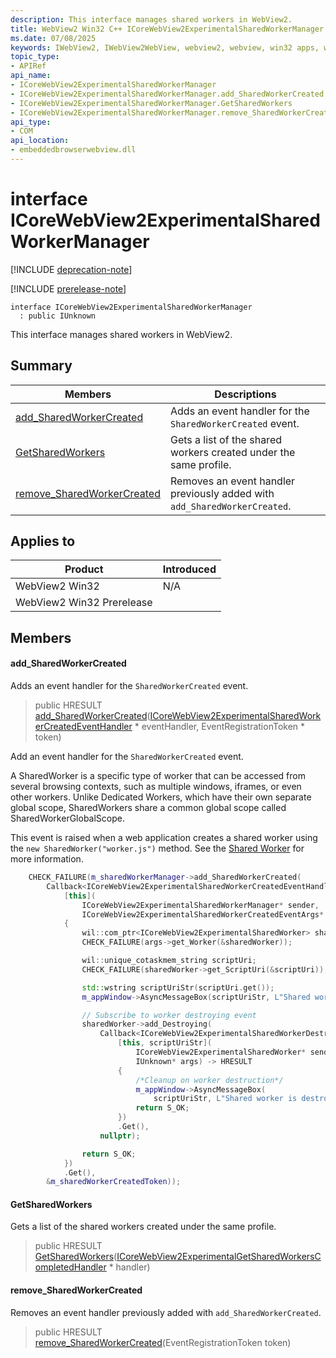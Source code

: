 ```yaml
---
description: This interface manages shared workers in WebView2.
title: WebView2 Win32 C++ ICoreWebView2ExperimentalSharedWorkerManager
ms.date: 07/08/2025
keywords: IWebView2, IWebView2WebView, webview2, webview, win32 apps, win32, edge, ICoreWebView2, ICoreWebView2Controller, browser control, edge html, ICoreWebView2ExperimentalSharedWorkerManager
topic_type: 
- APIRef
api_name:
- ICoreWebView2ExperimentalSharedWorkerManager
- ICoreWebView2ExperimentalSharedWorkerManager.add_SharedWorkerCreated
- ICoreWebView2ExperimentalSharedWorkerManager.GetSharedWorkers
- ICoreWebView2ExperimentalSharedWorkerManager.remove_SharedWorkerCreated
api_type:
- COM
api_location:
- embeddedbrowserwebview.dll
---
```


# interface ICoreWebView2ExperimentalSharedWorkerManager

[!INCLUDE [deprecation-note](../includes/deprecation-note.md)]

[!INCLUDE [prerelease-note](../includes/prerelease-note.md)]

```
interface ICoreWebView2ExperimentalSharedWorkerManager
  : public IUnknown
```

This interface manages shared workers in WebView2.

## Summary

 Members                        | Descriptions
--------------------------------|---------------------------------------------
[add_SharedWorkerCreated](#add_sharedworkercreated) | Adds an event handler for the `SharedWorkerCreated` event.
[GetSharedWorkers](#getsharedworkers) | Gets a list of the shared workers created under the same profile.
[remove_SharedWorkerCreated](#remove_sharedworkercreated) | Removes an event handler previously added with `add_SharedWorkerCreated`.

## Applies to

Product                         | Introduced
--------------------------------|---------------------------------------------
WebView2 Win32            |    N/A
WebView2 Win32 Prerelease |    

## Members

#### add_SharedWorkerCreated

Adds an event handler for the `SharedWorkerCreated` event.

> public HRESULT [add_SharedWorkerCreated](#add_sharedworkercreated)([ICoreWebView2ExperimentalSharedWorkerCreatedEventHandler](icorewebview2experimentalsharedworkercreatedeventhandler.md#icorewebview2experimentalsharedworkercreatedeventhandler) * eventHandler, EventRegistrationToken * token)

Add an event handler for the `SharedWorkerCreated` event.

A SharedWorker is a specific type of worker that can be accessed from several browsing contexts, such as multiple windows, iframes, or even other workers. Unlike Dedicated Workers, which have their own separate global scope, SharedWorkers share a common global scope called SharedWorkerGlobalScope.

This event is raised when a web application creates a shared worker using the `new SharedWorker("worker.js")` method. See the [Shared Worker](https://developer.mozilla.org/docs/Web/API/SharedWorker) for more information.

```cpp
    CHECK_FAILURE(m_sharedWorkerManager->add_SharedWorkerCreated(
        Callback<ICoreWebView2ExperimentalSharedWorkerCreatedEventHandler>(
            [this](
                ICoreWebView2ExperimentalSharedWorkerManager* sender,
                ICoreWebView2ExperimentalSharedWorkerCreatedEventArgs* args)
            {
                wil::com_ptr<ICoreWebView2ExperimentalSharedWorker> sharedWorker;
                CHECK_FAILURE(args->get_Worker(&sharedWorker));

                wil::unique_cotaskmem_string scriptUri;
                CHECK_FAILURE(sharedWorker->get_ScriptUri(&scriptUri));

                std::wstring scriptUriStr(scriptUri.get());
                m_appWindow->AsyncMessageBox(scriptUriStr, L"Shared worker is created");

                // Subscribe to worker destroying event
                sharedWorker->add_Destroying(
                    Callback<ICoreWebView2ExperimentalSharedWorkerDestroyingEventHandler>(
                        [this, scriptUriStr](
                            ICoreWebView2ExperimentalSharedWorker* sender,
                            IUnknown* args) -> HRESULT
                        {
                            /*Cleanup on worker destruction*/
                            m_appWindow->AsyncMessageBox(
                                scriptUriStr, L"Shared worker is destroyed");
                            return S_OK;
                        })
                        .Get(),
                    nullptr);

                return S_OK;
            })
            .Get(),
        &m_sharedWorkerCreatedToken));
```

#### GetSharedWorkers

Gets a list of the shared workers created under the same profile.

> public HRESULT [GetSharedWorkers](#getsharedworkers)([ICoreWebView2ExperimentalGetSharedWorkersCompletedHandler](icorewebview2experimentalgetsharedworkerscompletedhandler.md#icorewebview2experimentalgetsharedworkerscompletedhandler) * handler)

#### remove_SharedWorkerCreated

Removes an event handler previously added with `add_SharedWorkerCreated`.

> public HRESULT [remove_SharedWorkerCreated](#remove_sharedworkercreated)(EventRegistrationToken token)

